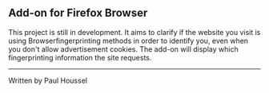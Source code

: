 
Add-on for Firefox Browser  
-------------------------------

This project is still in development. It aims to clarify if the website you visit is using Browserfingerprinting methods in order to identify you, even when you don't allow advertisement cookies.
The add-on will display which fingerprinting information the site requests.

-------------------------------
Written by Paul Houssel
